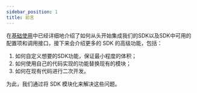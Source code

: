 ```yaml
---
sidebar_position: 1
title: 前言
---
```


在[基础使用](/docs/android/base/Getting%20Started)中已经详细地介绍了如何从头开始集成我们的SDK以及SDK中可用的配置项和调用接口，接下来会介绍更多的 SDK 的高级功能，包括：
1.  如何自定义想要的SDK功能，保证最小程度的体积；
2.  如何使用自己的代码实现的功能替换现有的模块；
3.  如何在现有代码进行二次开发。

为此，我们通过将 SDK 模块化来解决这些问题。

